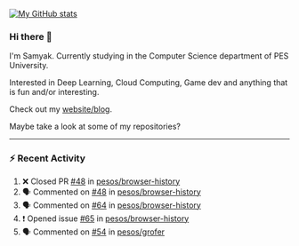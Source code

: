 [![My GitHub stats](https://github-readme-stats.vercel.app/api?username=Samyak2&count_private=true&show_icons=true&theme=gruvbox)](https://github.com/anuraghazra/github-readme-stats)

### Hi there 👋

I'm Samyak. Currently studying in the Computer Science department of PES University.

Interested in Deep Learning, Cloud Computing, Game dev and anything that is fun and/or interesting.

Check out my [website/blog](https://samyak2.github.io/).

Maybe take a look at some of my repositories?

---

### :zap: Recent Activity

<!--START_SECTION:activity-->
1. ❌ Closed PR [#48](https://github.com/pesos/browser-history/pull/48) in [pesos/browser-history](https://github.com/pesos/browser-history)
2. 🗣 Commented on [#48](https://github.com/pesos/browser-history/issues/48) in [pesos/browser-history](https://github.com/pesos/browser-history)
3. 🗣 Commented on [#64](https://github.com/pesos/browser-history/issues/64) in [pesos/browser-history](https://github.com/pesos/browser-history)
4. ❗️ Opened issue [#65](https://github.com/pesos/browser-history/issues/65) in [pesos/browser-history](https://github.com/pesos/browser-history)
5. 🗣 Commented on [#54](https://github.com/pesos/grofer/issues/54) in [pesos/grofer](https://github.com/pesos/grofer)
<!--END_SECTION:activity-->
